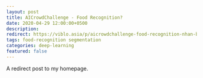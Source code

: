 ```yaml
---
layout: post
title: AICrowdChallenge - Food Recognition?
date: 2020-04-29 12:00:00+0500
description:
redirect: https://viblo.asia/p/aicrowdchallenge-food-recognition-nhan-biet-do-an-voi-deep-learning-yMnKMbLEZ7P
tags: food-recognition segmentation
categories: deep-learning
featured: false
---
```


A redirect post to my homepage.
